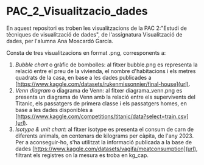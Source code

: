 # PAC_2_Visualitzacio_dades
En aquest repositori es troben les visualitzacions de la PAC 2:"Estudi de tècniques de visualització de dades", de l'assignatura Visualització de dades, per l'alumna Ana Moscardó García.

Consta de tres visualitzacions en format .png, corresponents a:
1. _Bubble chart_ o gràfic de bombolles: al fitxer bubble.png es representa la relació entre el preu de la vivienda, el nombre d'habitacions i els metres quadrats de la casa, en base a les dades publicades a [https://www.kaggle.com/datasets/rukenmissonnier/final-house](url).
2. _Venn diagram_ o diagrama de Venn: al fitxer diagrama_venn.png es presenta un diagrama de Venn amb la relació entre els supervivents del Titanic, els passatgers de primera classe i els passatgers homes, en base a les dades disponibles a [https://www.kaggle.com/competitions/titanic/data?select=train.csv](url). 
3. _Isotype & unit chart_: al fitxer isotype es presenta el consum de carn de diferents animals, en centenars de kilograms per càpita, de l'any 2023. Per a aconseguir-ho, s'ha utilitzat la informació publicada a la base de dades [https://www.kaggle.com/datasets/vagifa/meatconsumption](url), filtrant els registres on la mesura es troba en kg_cap. 
